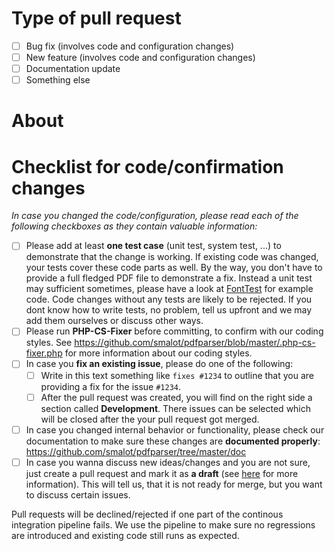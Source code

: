 # Type of pull request

* [ ] Bug fix (involves code and configuration changes)
* [ ] New feature (involves code and configuration changes)
* [ ] Documentation update
* [ ] Something else

# About

<!-- Please describe with a few words what this pull request is about -->

# Checklist for code/confirmation changes

*In case you changed the code/configuration, please read each of the following checkboxes as they contain valuable information:*

* [ ] Please add at least **one test case** (unit test, system test, ...) to demonstrate that the change is working. If existing code was changed, your tests cover these code parts as well.
     By the way, you don't have to provide a full fledged PDF file to demonstrate a fix. Instead a unit test may sufficient sometimes,
     please have a look at [FontTest](https://github.com/smalot/pdfparser/blob/master/tests/PHPUnit/Unit/FontTest.php#L40) for example code.
     Code changes without any tests are likely to be rejected. If you dont know how to write tests, no problem, tell us upfront and we may add them ourselves or discuss other ways.
* [ ] Please run **PHP-CS-Fixer** before committing, to confirm with our coding styles. See https://github.com/smalot/pdfparser/blob/master/.php-cs-fixer.php for more information about our coding styles.
* [ ] In case you **fix an existing issue**, please do one of the following:
  * [ ] Write in this text something like `fixes #1234` to outline that you are providing a fix for the issue `#1234`.
  * [ ] After the pull request was created, you will find on the right side a section called **Development**. There issues can be selected which will be closed after the your pull request got merged.
* [ ] In case you changed internal behavior or functionality, please check our documentation to make sure these changes are **documented properly**: https://github.com/smalot/pdfparser/tree/master/doc
* [ ] In case you wanna discuss new ideas/changes and you are not sure, just create a pull request and mark it as **a draft**
      (see [here](https://docs.github.com/en/pull-requests/collaborating-with-pull-requests/proposing-changes-to-your-work-with-pull-requests/about-pull-requests#draft-pull-requests) for more information).
      This will tell us, that it is not ready for merge, but you want to discuss certain issues.

Pull requests will be declined/rejected if one part of the continous integration pipeline fails. 
We use the pipeline to make sure no regressions are introduced and existing code still runs as expected.
